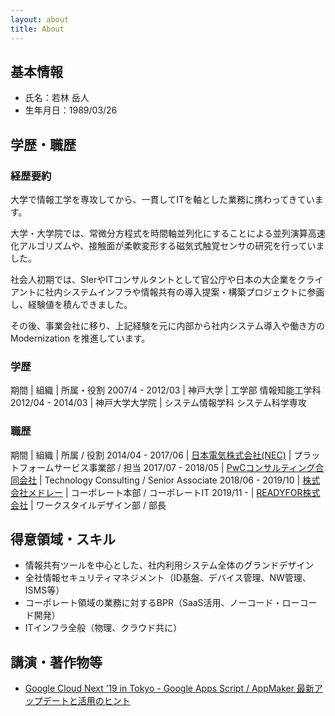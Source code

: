 ```yaml
---
layout: about
title: About
---
```


## 基本情報
- 氏名：若林 岳人
- 生年月日：1989/03/26

## 学歴・職歴

### 経歴要約
大学で情報工学を専攻してから、一貫してITを軸とした業務に携わってきています。

大学・大学院では、常微分方程式を時間軸並列化にすることによる並列演算高速化アルゴリズムや、接触面が柔軟変形する磁気式触覚センサの研究を行っていました。

社会人初期では、SIerやITコンサルタントとして官公庁や日本の大企業をクライアントに社内システムインフラや情報共有の導入提案・構築プロジェクトに参画し、経験値を積んできました。

その後、事業会社に移り、上記経験を元に内部から社内システム導入や働き方の Modernization を推進しています。

### 学歴

期間 | 組織 | 所属・役割
2007/4 - 2012/03 | 神戸大学 | 工学部 情報知能工学科
2012/04 - 2014/03 | 神戸大学大学院 | システム情報学科 システム科学専攻

### 職歴

期間 | 組織 | 所属 / 役割
2014/04 - 2017/06 | [日本電気株式会社(NEC)](https://jpn.nec.com/) | プラットフォームサービス事業部 / 担当
2017/07 - 2018/05 | [PwCコンサルティング合同会社](https://www.pwc.com/jp/) |  Technology Consulting / Senior Associate
2018/06 - 2019/10 | [株式会社メドレー](https://www.medley.jp/) | コーポレート本部 / コーポレートIT
2019/11 - | [READYFOR株式会社](https://corp.readyfor.jp/) | ワークスタイルデザイン部 / 部長

## 得意領域・スキル
- 情報共有ツールを中心とした、社内利用システム全体のグランドデザイン
- 全社情報セキュリティマネジメント（ID基盤、デバイス管理、NW管理、ISMS等）
- コーポレート領域の業務に対するBPR（SaaS活用、ノーコード・ローコード開発）
- ITインフラ全般（物理、クラウド共に）

## 講演・著作物等
- [Google Cloud Next ’19 in Tokyo - Google Apps Script / AppMaker 最新アップデートと活用のヒント](https://cloud.withgoogle.com/next/19/tokyo/speakers?session=D2-4-S10)